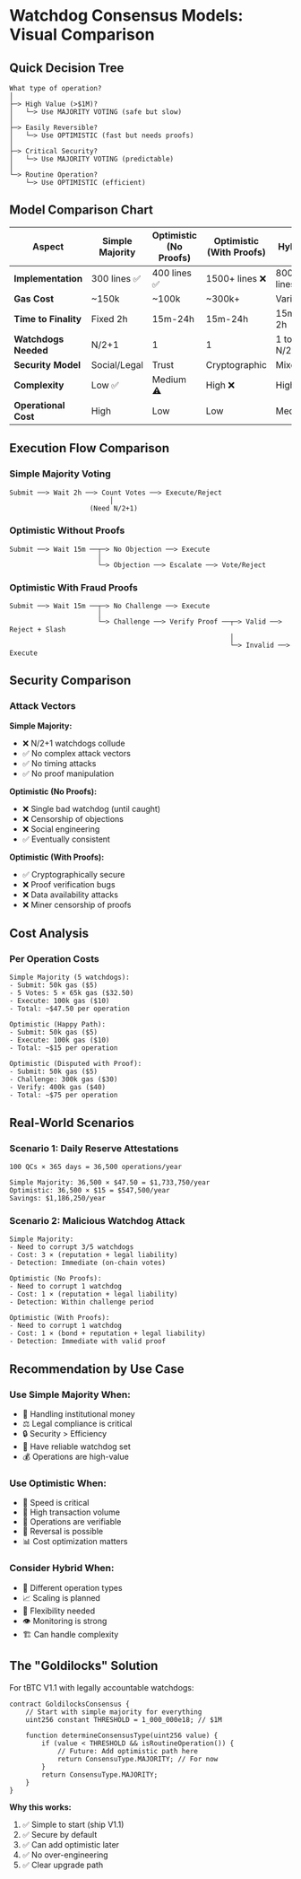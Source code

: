 # Watchdog Consensus Models: Visual Comparison

## Quick Decision Tree

```
What type of operation?
│
├─> High Value (>$1M)?
│   └─> Use MAJORITY VOTING (safe but slow)
│
├─> Easily Reversible?
│   └─> Use OPTIMISTIC (fast but needs proofs)
│
├─> Critical Security?
│   └─> Use MAJORITY VOTING (predictable)
│
└─> Routine Operation?
    └─> Use OPTIMISTIC (efficient)
```

## Model Comparison Chart

| Aspect | Simple Majority | Optimistic (No Proofs) | Optimistic (With Proofs) | Hybrid |
|--------|----------------|------------------------|-------------------------|---------|
| **Implementation** | 300 lines ✅ | 400 lines ✅ | 1500+ lines ❌ | 800+ lines ⚠️ |
| **Gas Cost** | ~150k | ~100k | ~300k+ | Variable |
| **Time to Finality** | Fixed 2h | 15m-24h | 15m-24h | 15m-2h |
| **Watchdogs Needed** | N/2+1 | 1 | 1 | 1 to N/2+1 |
| **Security Model** | Social/Legal | Trust | Cryptographic | Mixed |
| **Complexity** | Low ✅ | Medium ⚠️ | High ❌ | High ❌ |
| **Operational Cost** | High | Low | Low | Medium |

## Execution Flow Comparison

### Simple Majority Voting
```
Submit ──> Wait 2h ──> Count Votes ──> Execute/Reject
                         │
                    (Need N/2+1)
```

### Optimistic Without Proofs
```
Submit ──> Wait 15m ──┬─> No Objection ──> Execute
                      │
                      └─> Objection ──> Escalate ──> Vote/Reject
```

### Optimistic With Fraud Proofs
```
Submit ──> Wait 15m ──┬─> No Challenge ──> Execute
                      │
                      └─> Challenge ──> Verify Proof ──┬─> Valid ──> Reject + Slash
                                                       │
                                                       └─> Invalid ──> Execute
```

## Security Comparison

### Attack Vectors

**Simple Majority:**
- ❌ N/2+1 watchdogs collude
- ✅ No complex attack vectors
- ✅ No timing attacks
- ✅ No proof manipulation

**Optimistic (No Proofs):**
- ❌ Single bad watchdog (until caught)
- ❌ Censorship of objections
- ❌ Social engineering
- ✅ Eventually consistent

**Optimistic (With Proofs):**
- ✅ Cryptographically secure
- ❌ Proof verification bugs
- ❌ Data availability attacks
- ❌ Miner censorship of proofs

## Cost Analysis

### Per Operation Costs

```
Simple Majority (5 watchdogs):
- Submit: 50k gas ($5)
- 5 Votes: 5 × 65k gas ($32.50)
- Execute: 100k gas ($10)
- Total: ~$47.50 per operation

Optimistic (Happy Path):
- Submit: 50k gas ($5)
- Execute: 100k gas ($10)
- Total: ~$15 per operation

Optimistic (Disputed with Proof):
- Submit: 50k gas ($5)
- Challenge: 300k gas ($30)
- Verify: 400k gas ($40)
- Total: ~$75 per operation
```

## Real-World Scenarios

### Scenario 1: Daily Reserve Attestations
```
100 QCs × 365 days = 36,500 operations/year

Simple Majority: 36,500 × $47.50 = $1,733,750/year
Optimistic: 36,500 × $15 = $547,500/year
Savings: $1,186,250/year
```

### Scenario 2: Malicious Watchdog Attack
```
Simple Majority:
- Need to corrupt 3/5 watchdogs
- Cost: 3 × (reputation + legal liability)
- Detection: Immediate (on-chain votes)

Optimistic (No Proofs):
- Need to corrupt 1 watchdog
- Cost: 1 × (reputation + legal liability)
- Detection: Within challenge period

Optimistic (With Proofs):
- Need to corrupt 1 watchdog
- Cost: 1 × (bond + reputation + legal liability)
- Detection: Immediate with valid proof
```

## Recommendation by Use Case

### Use Simple Majority When:
- 🏦 Handling institutional money
- ⚖️ Legal compliance is critical
- 🔒 Security > Efficiency
- 👥 Have reliable watchdog set
- 💰 Operations are high-value

### Use Optimistic When:
- 🚀 Speed is critical
- 💸 High transaction volume
- 🤖 Operations are verifiable
- 🔄 Reversal is possible
- 📊 Cost optimization matters

### Consider Hybrid When:
- 🎯 Different operation types
- 📈 Scaling is planned
- 🔀 Flexibility needed
- 👁️ Monitoring is strong
- 🏗️ Can handle complexity

## The "Goldilocks" Solution

For tBTC V1.1 with legally accountable watchdogs:

```solidity
contract GoldilocksConsensus {
    // Start with simple majority for everything
    uint256 constant THRESHOLD = 1_000_000e18; // $1M
    
    function determineConsensusType(uint256 value) {
        if (value < THRESHOLD && isRoutineOperation()) {
            // Future: Add optimistic path here
            return ConsensuType.MAJORITY; // For now
        }
        return ConsensuType.MAJORITY;
    }
}
```

**Why this works:**
1. ✅ Simple to start (ship V1.1)
2. ✅ Secure by default 
3. ✅ Can add optimistic later
4. ✅ No over-engineering
5. ✅ Clear upgrade path
